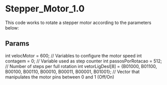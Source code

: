 # Stepper_Motor_1.0

This code works to rotate a stepper motor according to the parameters below:

## Params

int velocMotor = 600; // Variables to configure the motor speed
int contagem = 0; // Variable used as step counter
int passosPorRotacao = 512; // Number of steps per full rotation
int vetorLigDesl[8] = {B01000, B01100, B00100, B00110, B00010, B00011, B00001, B01001};
// Vector that manipulates the motor pins between 0 and 1 (Off/On)
